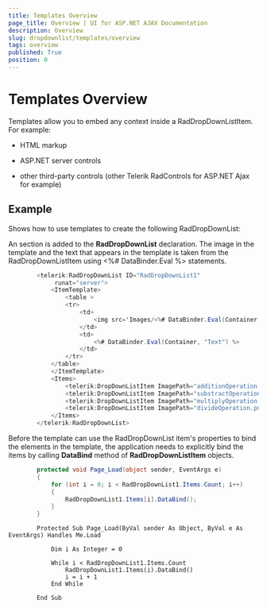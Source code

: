 ```yaml
---
title: Templates Overview
page_title: Overview | UI for ASP.NET AJAX Documentation
description: Overview
slug: dropdownlist/templates/overview
tags: overview
published: True
position: 0
---
```


# Templates Overview



Templates allow you to embed any context inside a RadDropDownListItem. For example:

* HTML markup

* ASP.NET server controls

* other third-party controls (other Telerik RadControls for ASP.NET Ajax for example)



## Example

Shows how to use templates to create the following RadDropDownList:

An <ItemTemplate> section is added to the **RadDropDownList** declaration. The image in the template and the text that appears in the template is taken from the RadDropDownListItem using <%# DataBinder.Eval %> statements.

````C#
	    <telerik:RadDropDownList ID="RadDropDownList1"
	         runat="server">
	        <ItemTemplate>
	            <table >
	            <tr>
	                <td>
	                    <img src='Images/<%# DataBinder.Eval(Container, "Attributes['ImagePath']") %>' alt="" />
	                </td>
	                <td>
	                    <%# DataBinder.Eval(Container, "Text") %>
	                </td>
	            </tr>
	        </table>
	        </ItemTemplate>
	        <Items>
	            <telerik:DropDownListItem ImagePath="additionOperation.png" Text="Sign for Adding" />
	            <telerik:DropDownListItem ImagePath="substractOperation.png" Text="Sign for Substracting" />
	            <telerik:DropDownListItem ImagePath="multiplyOperation.png" Text="Sign for Multiplying" />
	            <telerik:DropDownListItem ImagePath="divideOperation.png" Text="Sign for Dividing" />
	        </Items>
	    </telerik:RadDropDownList>
````



Before the template can use the RadDropDownList item's properties to bind the elements in the template, the application needs to explicitly bind the items by calling **DataBind** method of **RadDropDownListItem** objects.



````C#
	    protected void Page_Load(object sender, EventArgs e)
	    {
	        for (int i = 0; i < RadDropDownList1.Items.Count; i++)
	        {
	            RadDropDownList1.Items[i].DataBind();
	        }
	    }
````
````VB.NET
	    Protected Sub Page_Load(ByVal sender As Object, ByVal e As EventArgs) Handles Me.Load
	
	        Dim i As Integer = 0
	
	        While i < RadDropDownList1.Items.Count
	            RadDropDownList1.Items(i).DataBind()
	            i = i + 1
	        End While
	
	    End Sub
	
	
````

